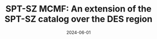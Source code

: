 ---
title: "SPT-SZ MCMF: An extension of the SPT-SZ catalog over the DES region"
collection: "publications"
category: "co_papers"
permalink: /publications/2024MNRAStmp1460K
link: https://ui.adsabs.harvard.edu/abs/2024MNRAS.tmp.1460K/abstract
date: 2024-06-01
venue: "Monthly Notices of the Royal Astronomical Society"
citation: "Klein, M., Mohr, J. J., Bocquet, S., et al. (2024), Monthly Notices of the Royal Astronomical Society,."
---